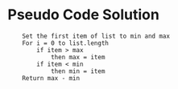 # Pseudo Code Solution

```text
    Set the first item of list to min and max
    For i = 0 to list.length
        if item > max
            then max = item
        if item < min
            then min = item
    Return max - min
```
